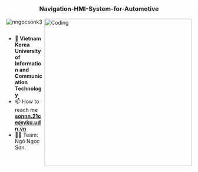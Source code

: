 <h1 align="center"></h1>
<h3 align="center">Navigation-HMI-System-for-Automotive</h3>
<img align="right" alt="Coding" width="400" src="https://cdn.dribbble.com/users/1162077/screenshots/3848914/programmer.gif">

<p align="left"> <img src="https://komarev.com/ghpvc/?username=nngocsonk3&label=Profile%20views&color=0e75b6&style=flat" alt="nngocsonk3" /> </p>

<p align="left"> <a href="https://twitter.com/" target="blank"><img src="https://img.shields.io/twitter/follow/?logo=twitter&style=for-the-badge" alt="" /></a> </p>

- 🌱 **Vietnam Korea University of Information and Communication Technology**
- 📫 How to reach me **sonnn.21ce@vku.udn.vn**
- 👨‍💻 Team: Ngô Ngọc Sơn.
